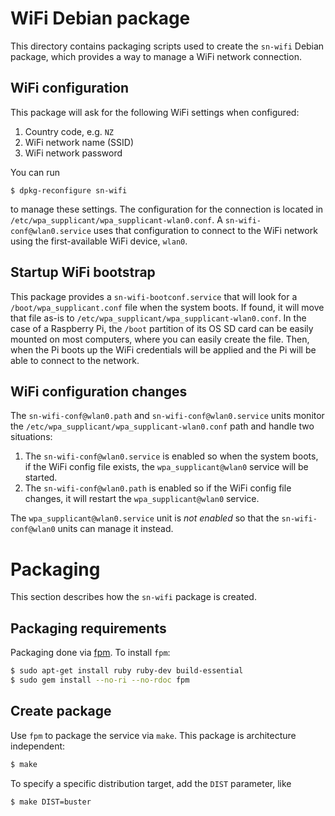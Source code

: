 # WiFi Debian package

This directory contains packaging scripts used to create the `sn-wifi` Debian package, which
provides a way to manage a WiFi network connection.

## WiFi configuration

This package will ask for the following WiFi settings when configured:

 1. Country code, e.g. `NZ`
 2. WiFi network name (SSID)
 3. WiFi network password
 
You can run 

```
$ dpkg-reconfigure sn-wifi
```

to manage these settings. The configuration for the connection is located in
`/etc/wpa_supplicant/wpa_supplicant-wlan0.conf`. A `sn-wifi-conf@wlan0.service` uses that
configuration to connect to the WiFi network using the first-available WiFi device, `wlan0`.

## Startup WiFi bootstrap

This package provides a `sn-wifi-bootconf.service` that will look for a `/boot/wpa_supplicant.conf`
file when the system boots. If found, it will move that file as-is to
`/etc/wpa_supplicant/wpa_supplicant-wlan0.conf`. In the case of a Raspberry Pi, the `/boot`
partition of its OS SD card can be easily mounted on most computers, where you can easily create the
file. Then, when the Pi boots up the WiFi credentials will be applied and the Pi will be able to
connect to the network.

## WiFi configuration changes

The `sn-wifi-conf@wlan0.path` and `sn-wifi-conf@wlan0.service` units monitor the 
`/etc/wpa_supplicant/wpa_supplicant-wlan0.conf` path and handle two situations:

 1. The `sn-wifi-conf@wlan0.service` is enabled so when the system boots, if the WiFi config
    file exists, the `wpa_supplicant@wlan0` service will be started.
 2. The `sn-wifi-conf@wlan0.path` is enabled so if the WiFi config file changes, it will restart
    the `wpa_supplicant@wlan0` service.

The `wpa_supplicant@wlan0.service` unit is _not enabled_ so that the `sn-wifi-conf@wlan0` units
can manage it instead.

# Packaging

This section describes how the `sn-wifi` package is created.

## Packaging requirements

Packaging done via [fpm][fpm]. To install `fpm`:

```sh
$ sudo apt-get install ruby ruby-dev build-essential
$ sudo gem install --no-ri --no-rdoc fpm
```

## Create package

Use `fpm` to package the service via `make`. This package is architecture independent:

```sh
$ make
```

To specify a specific distribution target, add the `DIST` parameter, like

```sh
$ make DIST=buster
```

[fpm]: https://github.com/jordansissel/fpm
[dropBrute]: https://github.com/robzr/dropBrute